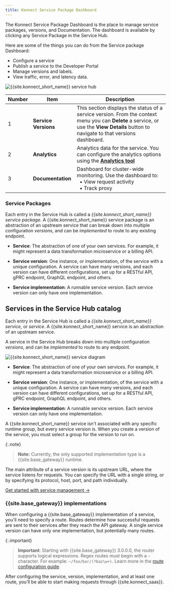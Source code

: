 ```yaml
---
title: Konnect Service Package Dashboard
---
```


The Konnect Service Package Dashboard is the place to manage service packages, versions, and Documentation. The dashboard is available by clicking any Service Package in the Service Hub. 

Here are some of the things you can do from the Service package Dashboard: 

* Configure a service
* Publish a service to the Developer Portal
* Manage versions and labels. 
* View traffic, error, and latency data. 


![{{site.konnect_short_name}} service hub](/assets/images/docs/konnect/konnect-service-package-versions.png)



Number | Item | Description
-------|------|------------
1 | **Service Versions** | This section displays the status of a service version. From the context menu you can **Delete** a service, or use the **View Details** button to navigate to that versions dashboard. 
2 | **Analytics** | Analytics data for the service. You can configure the analytics options using the [**Analytics tool**](/konnect/analytics/)
3 | **Documentation** | Dashboard for cluster-wide monitoring. Use the dashboard to: <br> &nbsp;&nbsp;&bull; View request activity <br> &nbsp;&nbsp;&bull; Track proxy 

<!-- SHARING IS NOT YET AVAILABLE
## Share a service

If you have a Service Admin or Organization Admin role, you can share any
service that you have access to.

For more information, see [Manage Teams, Roles, and Users](/konnect/org-management/teams-and-roles/#entity-and-role-sharing).

1. In the {% konnect_icon servicehub %} [**Service Hub**](https://cloud.konghq.com/servicehub), select a service from the list.

1. Click **Share service**.

1. Select a user or team to share the service with.

1. Select a role to grant to the user or team.

1. Click **Share service** to save.
-->

### Service Packages

Each entry in the Service Hub is called a _{{site.konnect_short_name}} service package_.
A {{site.konnect_short_name}} service package is an abstraction of an upstream service that can break down into multiple
configuration _versions_, and can be _implemented_ to route to any existing
endpoint.

* **Service**: The abstraction of one of
your own services. For example, it might represent a data
transformation microservice or a billing API.

* **Service version**: One instance, or implementation, of the
service with a unique configuration. A service can have many versions,
and each version can have different configurations, set up for a RESTful API,
gPRC endpoint, GraphQL endpoint, and others.

* **Service implementation**: A runnable service version. Each service version can only have one implementation.
## Services in the Service Hub catalog

Each entry in the Service Hub is called a _{{site.konnect_short_name}} service_, or _service_.
A {{site.konnect_short_name}} service is an abstraction of an upstream service.

A service in the Service Hub breaks down into multiple
configuration _versions_, and can be _implemented_ to route to any
endpoint.

![{{site.konnect_short_name}} service diagram](/assets/images/docs/konnect/konnect-services-diagram.png)

* **Service**: The abstraction of one of
your own services. For example, it might represent a data
transformation microservice or a billing API.

* **Service version**: One instance, or implementation, of the
service with a unique configuration. A service can have many versions,
and each version can have different configurations, set up for a RESTful API,
gPRC endpoint, GraphQL endpoint, and others.

* **Service implementation**: A runnable service version. Each service version can only have one implementation.

A {{site.konnect_short_name}} service isn't associated with any specific runtime group, but every
service version is. When you create a version of the service, you must select a
group for the version to run on.

{:.note}
> **Note:** Currently, the only supported implementation type is a
{{site.base_gateway}} runtime.

The main attribute of a service version is its upstream URL, where the service
listens for requests. You can specify the URL with a single string, or by
specifying its protocol, host, port, and path individually.

[Get started with service management &rarr;](/konnect/servicehub/manage-services)

### {{site.base_gateway}} implementations

When configuring a {{site.base_gateway}} implementation of a service, you'll
need to specify a route. Routes determine how successful requests are sent to
their services after they reach the API gateway. A single service version
can have only one implementation, but potentially many routes.

{:.important}
> **Important**: Starting with {{site.base_gateway}} 3.0.0.0, the router supports logical expressions.
Regex routes must begin with a `~` character. For example: `~/foo/bar/(?baz\w+)`.
Learn more in the [route configuration guide](/gateway/latest/key-concepts/routes/expressions/).

After configuring the service, version, implementation, and at least one route,
you’ll be able to start making requests through {{site.konnect_saas}}.
